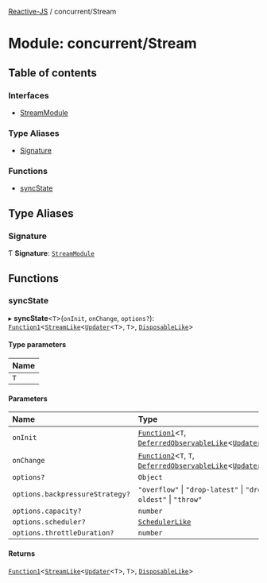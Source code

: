 [Reactive-JS](../README.md) / concurrent/Stream

# Module: concurrent/Stream

## Table of contents

### Interfaces

- [StreamModule](../interfaces/concurrent_Stream.StreamModule.md)

### Type Aliases

- [Signature](concurrent_Stream.md#signature)

### Functions

- [syncState](concurrent_Stream.md#syncstate)

## Type Aliases

### Signature

Ƭ **Signature**: [`StreamModule`](../interfaces/concurrent_Stream.StreamModule.md)

## Functions

### syncState

▸ **syncState**<`T`\>(`onInit`, `onChange`, `options?`): [`Function1`](functions.md#function1)<[`StreamLike`](../interfaces/concurrent.StreamLike.md)<[`Updater`](functions.md#updater)<`T`\>, `T`\>, [`DisposableLike`](../interfaces/utils.DisposableLike.md)\>

#### Type parameters

| Name |
| :------ |
| `T` |

#### Parameters

| Name | Type |
| :------ | :------ |
| `onInit` | [`Function1`](functions.md#function1)<`T`, [`DeferredObservableLike`](../interfaces/concurrent.DeferredObservableLike.md)<[`Updater`](functions.md#updater)<`T`\>\>\> |
| `onChange` | [`Function2`](functions.md#function2)<`T`, `T`, [`DeferredObservableLike`](../interfaces/concurrent.DeferredObservableLike.md)<[`Updater`](functions.md#updater)<`T`\>\>\> |
| `options?` | `Object` |
| `options.backpressureStrategy?` | ``"overflow"`` \| ``"drop-latest"`` \| ``"drop-oldest"`` \| ``"throw"`` |
| `options.capacity?` | `number` |
| `options.scheduler?` | [`SchedulerLike`](../interfaces/concurrent.SchedulerLike.md) |
| `options.throttleDuration?` | `number` |

#### Returns

[`Function1`](functions.md#function1)<[`StreamLike`](../interfaces/concurrent.StreamLike.md)<[`Updater`](functions.md#updater)<`T`\>, `T`\>, [`DisposableLike`](../interfaces/utils.DisposableLike.md)\>
